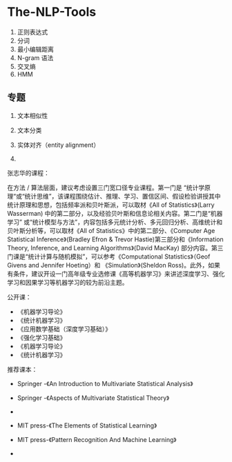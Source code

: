 # The-NLP-Tools

1.   正则表达式
2.   分词
3.   最小编辑距离
4.   N-gram 语法
5.   交叉熵
6.   HMM



## 专题

1.   文本相似性
2.   文本分类
3.   实体对齐（entity alignment）

4.   







张志华的课程：

在方法 / 算法层面，建议考虑设置三门宽口径专业课程。第一门是 “统计学原理“或“统计思维”，该课程围绕估计、推理、学习、置信区间、假设检验讲授其中统计原理和思想，包括频率派和贝叶斯派，可以取材《All of Statistics》(Larry Wasserman) 中的第二部分，以及经验贝叶斯和信息论相关内容。第二门是“机器学习” 或“统计模型与方法”，内容包括多元统计分析、多元回归分析、高维统计和贝叶斯分析等，可以取材《All of Statistics》中的第二部分、《Computer Age Statistical Inference》(Bradley Efron & Trevor Hastie)第三部分和《Information Theory, Inference, and Learning Algorithms》(David MacKay) 部分内容。第三门课是“统计计算与随机模拟”，可以参考《Computational Statistics》（Geof Givens and Jennifer Hoeting）和 《Simulation》(Sheldon Ross)。此外，如果有条件，建议开设一门高年级专业选修课《高等机器学习》来讲述深度学习、强化学习和因果学习等机器学习的较为前沿主题。

公开课：

-   《机器学习导论》
-   《统计机器学习》
-   《应用数学基础（深度学习基础）》
-   《强化学习基础》
-   《机器学习导论》
-   《统计机器学习》

推荐课本：

-   Springer -《An Introduction to Multivariate Statistical Analysis》
-   Springer -《Aspects of Multivariate Statistical Theory》

-   

-   MIT press-《The Elements of Statistical Learning》
-   MIT press-《Pattern Recognition And Machine Learning》
-   
